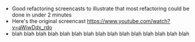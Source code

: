 - Good refactoring screencasts to illustrate that most refactoring could be done in under 2 minutes
- Here's the original screencast https://www.youtube.com/watch?v=aWiwDdx_rdo
- blah blah blah blah blah blah blah blah blah blah blah blah blah blah blah
